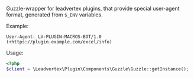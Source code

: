 Guzzle-wrapper for leadvertex plugins, that provide special user-agent format, generated from `$_ENV` variables.
 
Example:
```http request
User-Agent: LV-PLUGIN-MACROS-BOT/1.0 (+https://plugin.example.com/excel/info)
```

Usage:
```php
<?php
$client = \Leadvertex\Plugin\Components\Guzzle\Guzzle::getInstance();
```